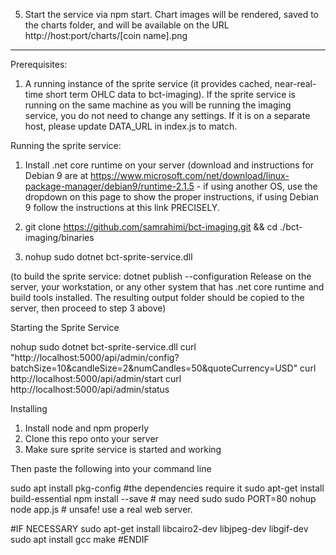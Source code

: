
5. Start the service via npm start. Chart images will be rendered, saved to the charts folder, and will be available on the URL http://host:port/charts/[coin name].png 


---
Prerequisites:
1. A running instance of the sprite service (it provides cached, near-real-time short term OHLC data to bct-imaging). If the sprite service is running on the same machine as you will be running the imaging service, you do not need to change any settings. If it is on a separate host, please update DATA_URL in index.js to match.



Running the sprite service:

1. Install .net core runtime on your server (download and instructions for Debian 9 are at https://www.microsoft.com/net/download/linux-package-manager/debian9/runtime-2.1.5 - if using another OS, use the dropdown on this page to show the proper instructions, if using Debian 9 follow the instructions at this link PRECISELY.

2. git clone https://github.com/samrahimi/bct-imaging.git && cd ./bct-imaging/binaries

3. nohup sudo dotnet bct-sprite-service.dll

(to build the sprite service: dotnet publish --configuration Release on the server, your workstation, or any other system that has .net core runtime and build tools installed. The resulting output folder should be copied to the server, then proceed to step 3 above)


Starting the Sprite Service

nohup sudo dotnet bct-sprite-service.dll
curl "http://localhost:5000/api/admin/config?batchSize=10&candleSize=2&numCandles=50&quoteCurrency=USD"
curl http://localhost:5000/api/admin/start
curl http://localhost:5000/api/admin/status


Installing 
1. Install node and npm properly
2. Clone this repo onto your server
3. Make sure sprite service is started and working

Then paste the following into your command line

sudo apt install pkg-config              #the dependencies require it
sudo apt-get install build-essential 
npm install --save                       #  may need sudo
sudo PORT=80 nohup node app.js           #  unsafe! use a real web server.

#IF NECESSARY
sudo apt-get install libcairo2-dev libjpeg-dev libgif-dev
sudo apt install gcc make
#ENDIF

